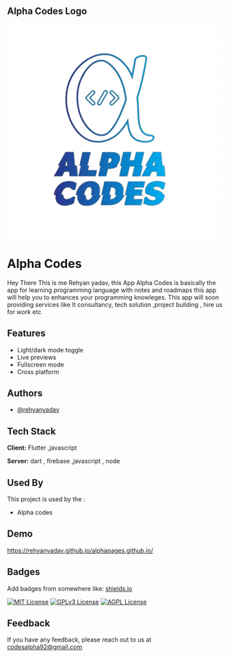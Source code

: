
## Alpha Codes Logo

![Alpha Codes Logo](logo1.png)


# Alpha Codes

Hey There This is me Rehyan yadav, this App Alpha Codes is basically the app  for
learning programming language with notes and roadmaps this app will help you to enhances your programming knowleges. This app will soon providing services like It consultancy,  tech solution ,project building , hire us for work etc 



## Features

- Light/dark mode toggle
- Live previews
- Fullscreen mode
- Cross platform


## Authors

- [@rehyanyadav](https://www.linkedin.com/in/rehyanyaduvanshi/)


## Tech Stack

**Client:** Flutter ,javascript 

**Server:** dart , firebase ,javascript , node 


## Used By

This project is used by the :

- Alpha codes 


## Demo

 https://rehyanyadav.github.io/alphapages.github.io/
## Badges

Add badges from somewhere like: [shields.io](https://shields.io/)

[![MIT License](https://img.shields.io/badge/License-MIT-green.svg)](https://choosealicense.com/licenses/mit/)
[![GPLv3 License](https://img.shields.io/badge/License-GPL%20v3-yellow.svg)](https://opensource.org/licenses/)
[![AGPL License](https://img.shields.io/badge/license-AGPL-blue.svg)](http://www.gnu.org/licenses/agpl-3.0)


## Feedback

If you have any feedback, please reach out to us at 
codesalpha92@gmail.com

